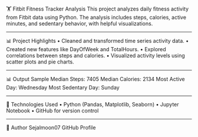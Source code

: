 🏋️ Fitbit Fitness Tracker Analysis
This project analyzes daily fitness activity from Fitbit data using Python. The analysis includes steps, calories, active minutes, and sedentary behavior, with helpful visualizations.
________________________________________
📊 Project Highlights
•	Cleaned and transformed time series activity data.
•	Created new features like DayOfWeek and TotalHours.
•	Explored correlations between steps and calories.
•	Visualized activity levels using scatter plots and pie charts.
________________________________________
📊 Output Sample
Median Steps: 7405
Median Calories: 2134
Most Active Day: Wednesday
Most Sedentary Day: Sunday
________________________________________
📃 Technologies Used
•	Python (Pandas, Matplotlib, Seaborn)
•	Jupyter Notebook
•	GitHub for version control
________________________________________
🌟 Author
Sejalmoon07
GitHub Profile
